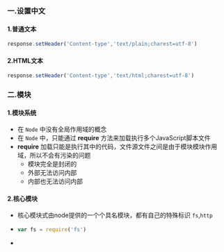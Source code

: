 ### 一.设置中文

#### 1.普通文本

~~~ javascript
response.setHeader('Content-type','text/plain;charest=utf-8')
~~~

#### 2.HTML文本

~~~ javascript
response.setHeader('Content-type','text/html;charest=utf-8')
~~~

### 二.模块

#### 1.模块系统

- 在 `Node` 中没有全局作用域的概念
- 在 `Node` 中，只能通过 **require** 方法来加载执行多个JavaScript脚本文件
- **require** 加载只能是执行其中的代码，文件源文件之间是由于模块模块作用域，所以不会有污染的问题
  - 模块完全是封闭的
  - 外部无法访问内部
  - 内部也无法访问内部

#### 2.核心模块

- 核心模块式由node提供的一个个具名模块，都有自己的特殊标识 `fs`,`http`

- ~~~javascript
  var fs = require('fs')
  ~~~

- 